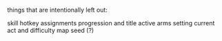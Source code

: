 
things that are intentionally left out:

  skill hotkey assignments
  progression and title
  active arms setting
  current act and difficulty
  map seed (?)

